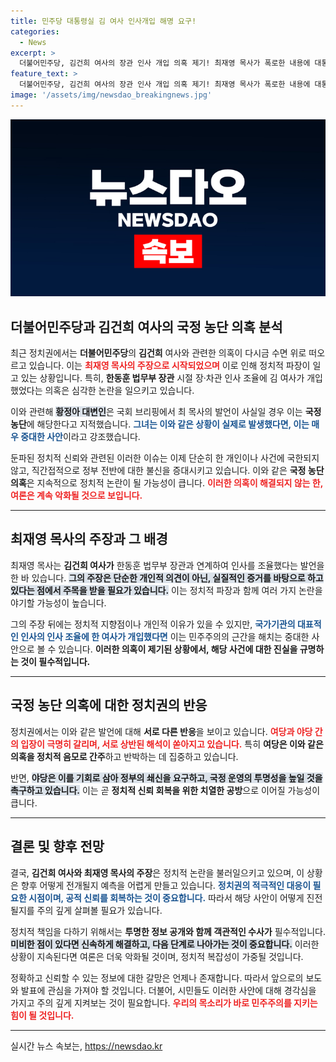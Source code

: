 ```yaml
---
title: 민주당 대통령실 김 여사 인사개입 해명 요구!
categories:
  - News
excerpt: >
  더불어민주당, 김건희 여사의 장관 인사 개입 의혹 제기! 최재영 목사가 폭로한 내용에 대통령실, 해명 요구. 국정농단 논란의 진실은? 클릭하고 확인해보세요!
feature_text: >
  더불어민주당, 김건희 여사의 장관 인사 개입 의혹 제기! 최재영 목사가 폭로한 내용에 대통령실, 해명 요구. 국정농단 논란의 진실은? 클릭하고 확인해보세요!
image: '/assets/img/newsdao_breakingnews.jpg'
---
```


<p><img src="/assets/img/newsdao_breakingnews.jpg" alt="koreaapp 속보" /></p>

<h2 data-ke-size="size26">더불어민주당과 김건희 여사의 국정 농단 의혹 분석</h2>

<p data-ke-size="size16">최근 정치권에서는 <b>더불어민주당</b>의 <b>김건희</b> 여사와 관련한 의혹이 다시금 수면 위로 떠오르고 있습니다. 이는 <b><span style="color: #ee2323;">최재영 목사의 주장으로 시작되었으며</span></b> 이로 인해 정치적 파장이 일고 있는 상황입니다. 특히, <b>한동훈 법무부 장관</b> 시절 장·차관 인사 조율에 김 여사가 개입했었다는 의혹은 심각한 논란을 일으키고 있습니다. </p>

<p data-ke-size="size16">이와 관련해 <b><span style="background-color: #21538527;">황정아 대변인</span></b>은 국회 브리핑에서 최 목사의 발언이 사실일 경우 이는 <b>국정농단</b>에 해당한다고 지적했습니다. <b><span style="color: #1a5490;">그녀는 이와 같은 상황이 실제로 발생했다면, 이는 매우 중대한 사안</span></b>이라고 강조했습니다. </p>

<p data-ke-size="size16">둔파된 정치적 신뢰와 관련된 이러한 이슈는 이제 단순히 한 개인이나 사건에 국한되지 않고, 직간접적으로 정부 전반에 대한 불신을 증대시키고 있습니다. 이와 같은 <b>국정 농단 의혹</b>은 지속적으로 정치적 논란이 될 가능성이 큽니다. <b><span style="color: #ee2323;">이러한 의혹이 해결되지 않는 한, 여론은 계속 악화될 것으로 보입니다.</span></b></p>

<hr>

<h2 data-ke-size="size26">최재영 목사의 주장과 그 배경</h2>

<p data-ke-size="size16">최재영 목사는 <b>김건희 여사가</b> 한동훈 법무부 장관과 연계하여 인사를 조율했다는 발언을 한 바 있습니다. <b><span style="background-color: #21538527;">그의 주장은 단순한 개인적 의견이 아닌, 실질적인 증거를 바탕으로 하고 있다는 점에서 주목을 받을 필요가 있습니다.</span></b> 이는 정치적 파장과 함께 여러 가지 논란을 야기할 가능성이 높습니다.</p>

<p data-ke-size="size16">그의 주장 뒤에는 정치적 지향점이나 개인적 이유가 있을 수 있지만, <b><span style="color: #1a5490;">국가기관의 대표적인 인사의 인사 조율에 한 여사가 개입했다면</span></b> 이는 민주주의의 근간을 해치는 중대한 사안으로 볼 수 있습니다. <b>이러한 의혹이 제기된 상황에서, 해당 사건에 대한 진실을 규명하는 것이 필수적입니다.</b></p>

<hr>

<h2 data-ke-size="size26">국정 농단 의혹에 대한 정치권의 반응</h2>

<p data-ke-size="size16">정치권에서는 이와 같은 발언에 대해 <b>서로 다른 반응</b>을 보이고 있습니다. <b><span style="color: #ee2323;">여당과 야당 간의 입장이 극명히 갈리며, 서로 상반된 해석이 쏟아지고 있습니다.</span></b> 특히 <b>여당은 이와 같은 의혹을 정치적 음모로 간주</b>하고 반박하는 데 집중하고 있습니다.</p>

<p data-ke-size="size16">반면, <b><span style="background-color: #21538527;">야당은 이를 기회로 삼아 정부의 쇄신을 요구하고, 국정 운영의 투명성을 높일 것을 촉구하고 있습니다.</span></b> 이는 곧 <b>정치적 신뢰 회복을 위한 치열한 공방</b>으로 이어질 가능성이 큽니다. </p>

<hr>

<h2 data-ke-size="size26">결론 및 향후 전망</h2>

<p data-ke-size="size16">결국, <b>김건희 여사와 최재영 목사의 주장</b>은 정치적 논란을 불러일으키고 있으며, 이 상황은 향후 어떻게 전개될지 예측을 어렵게 만들고 있습니다. <b><span style="color: #1a5490;">정치권의 적극적인 대응이 필요한 시점이며, 공적 신뢰를 회복하는 것이 중요합니다.</span></b> 따라서 해당 사안이 어떻게 진전될지를 주의 깊게 살펴볼 필요가 있습니다.</p>

<p data-ke-size="size16">정치적 책임을 다하기 위해서는 <b>투명한 정보 공개와 함께 객관적인 수사가</b> 필수적입니다. <b><span style="background-color: #21538527;">미비한 점이 있다면 신속하게 해결하고, 다음 단계로 나아가는 것이 중요합니다.</span></b> 이러한 상황이 지속된다면 여론은 더욱 악화될 것이며, 정치적 복잡성이 가중될 것입니다.</p>

<p data-ke-size="size16">정확하고 신뢰할 수 있는 정보에 대한 갈망은 언제나 존재합니다. 따라서 앞으로의 보도와 발표에 관심을 가져야 할 것입니다. 더불어, 시민들도 이러한 사안에 대해 경각심을 가지고 주의 깊게 지켜보는 것이 필요합니다. <b><span style="color: #ee2323;">우리의 목소리가 바로 민주주의를 지키는 힘이 될 것입니다.</span></b></p>

<hr>
실시간 뉴스 속보는, <a href="https://newsdao.kr" rel="dofollow">https://newsdao.kr</a>


